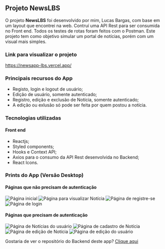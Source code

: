 ## Projeto NewsLBS
O projeto **NewsLBS** foi desenvolvido por mim, Lucas Bargas, com base em um layout que encontrei na web.
Contruí uma API Rest para ser consumida no Front end. Todos os testes de rotas foram feitos com o Postman.
Este projeto tem como objetivo simular um portal de notícias, porém com um visual mais simples.

### Link para visualizar o projeto
<https://newsapp-lbs.vercel.app/>

### Principais recursos do App
* Registo, login e logout de usuário;
* Edição de usuário, somente autenticado;
* Registro, edição e exclusão de Notícia, somente autenticado;
* A edição ou exlusão só pode ser feita por quem postou a notícia.

### Tecnologias utilizadas
#### Front end
* Reactjs;
* Styled components;
* Hooks e Context API;
* Axios para o consumo da API Rest desenvolvida no Backend;
* React Icons.
### Prints do App (Versão Desktop)
#### Páginas que não precisam de autenticação
<img alt="Página inicial" src="https://i.ibb.co/Sr1tGh7/news-home.png">
<img alt="Página para visualizar Notícia" src="https://i.ibb.co/ss9DCtJ/news.png">
<img alt="Página de registre-se" src="https://i.ibb.co/ySCZSgY/news-register.png">
<img alt="Página de login" src="https://i.ibb.co/ZNhDMSk/news-login.png">

#### Páginas que precisam de autenticação
<img alt="Página de Notícias do usuário" src="https://i.ibb.co/NSKvnQ9/news-dashboard.png">
<img alt="Página de cadastro de Notícia" src="https://i.ibb.co/kGj9pV1/news-register-news.png">
<img alt="Página de edição de Notícia" src="https://i.ibb.co/yY6dnQy/news-edit.png">
<img alt="Página de edição do usuário" src="https://i.ibb.co/2PjbhYn/news-edit-user.png">

Gostaria de ver o repositório do Backend deste app?
[Clique aqui](https://github.com/LucasBargas/newslbs_backend)
